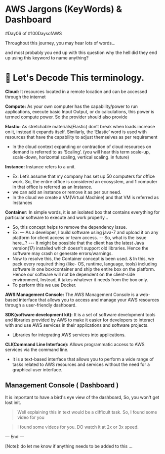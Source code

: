 # AWS Jargons (KeyWords) & Dashboard

#Day06 of #100DaysofAWS

Throughout this journey, you may hear lots of words…

and most probably you end up with this question why the hell did they end up using this keyword to name anything?

# 🤖 Let's Decode This terminology.

**Cloud:** It resources located in a remote location and can be accessed through the internet

**Compute:** As your own computer has the capability/power to run applications, execute basic Input Output, or do calculations, this power is termed compute power. So the provider should also provide

**Elastic:** As stretchable materials(Elastic) don’t break when loads increase on it, instead it expands itself. Similarly, the ‘Elastic’ word is used with resources that have the capability to adjust themselves as per requirement

- In the cloud context expanding or contraction of cloud resources on demand is referred to as ‘Scaling’. (you will hear this term scale-up, scale-down, horizontal scaling, vertical scaling. in future)

**Instance:** Instance refers to a unit.

- Ex: Let’s assume that my company has set up 50 computers for office work. So, the entire office is considered an ecosystem, and 1 computer in that office is referred as an Instance.
- we can add an instance or remove it as per our need.
- In the cloud we create a VM(Virtual Machine) and that VM is referred as Instances

**Container:** In simple words, it is an isolated box that contains everything for particular software to execute and work properly…

- So, this concept helps to remove the dependency issue.
- Ex: — As a developer, I build software using java-7 and upload it on any platform for client access or team access.
-- So, what is the issue here…?
--- It might be possible that the client has the latest Java version(17) installed which doesn’t support old libraries. Hence the software may crash or generate errors/warnings.
- Now to resolve this, the Container concept is been used. & In this, we pack every required thing (like- OS, runtime, language, tools) including software in one box/container and ship the entire box on the platform. Hence our software will not be dependent on the client-side environment, Instead, it takes whatever it needs from the box only.
- To perform this we use Docker.

**AWS Management Console:** The AWS Management Console is a web-based interface that allows you to access and manage your AWS resources through a user-friendly dashboard.

**SDK(software development kit):** It is a set of software development tools and libraries provided by AWS to make it easier for developers to interact with and use AWS services in their applications and software projects.
- Libraries for integrating AWS services into applications.

**CLI(Command Line Interface):** Allows programmatic access to AWS services via the command line.

- It is a text-based interface that allows you to perform a wide range of tasks related to AWS resources and services without the need for a graphical user interface.


## Management Console ( Dashboard )
It is important to have a bird's eye view of the dashboard, So, you won't get lost init.

> Well explaining this in text would be a difficult task. So, I found some video for you

> I found some videos for you. DO watch it at 2x or 3x speed.



— End —

[Note]: do let me know if anything needs to be added to this …
